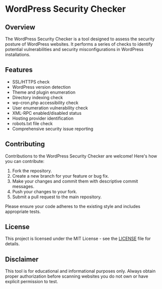 # WordPress Security Checker

## Overview

The WordPress Security Checker is a tool designed to assess the security posture of WordPress websites. It performs a series of checks to identify potential vulnerabilities and security misconfigurations in WordPress installations.

## Features

- SSL/HTTPS check
- WordPress version detection
- Theme and plugin enumeration
- Directory indexing check
- wp-cron.php accessibility check
- User enumeration vulnerability check
- XML-RPC enabled/disabled status
- Hosting provider identification
- robots.txt file check
- Comprehensive security issue reporting

## Contributing

Contributions to the WordPress Security Checker are welcome! Here's how you can contribute:

1. Fork the repository.
2. Create a new branch for your feature or bug fix.
3. Make your changes and commit them with descriptive commit messages.
4. Push your changes to your fork.
5. Submit a pull request to the main repository.

Please ensure your code adheres to the existing style and includes appropriate tests.

## License

This project is licensed under the MIT License - see the [LICENSE](LICENSE) file for details.

## Disclaimer

This tool is for educational and informational purposes only. Always obtain proper authorization before scanning websites you do not own or have explicit permission to test.